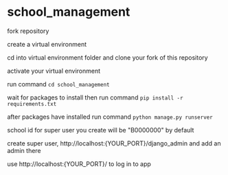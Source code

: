 # school_management

fork repository

create a virtual environment

cd into virtual environment folder and clone your fork of this repository

activate your virtual environment

run command
`cd school_management`

wait for packages to install then run command
`pip install -r requirements.txt`

after packages have installed run command 
`python manage.py runserver`

school id for super user you create will be "B0000000" by default

create super user, http://localhost:{YOUR_PORT}/django_admin and add an admin there

use http://localhost:{YOUR_PORT}/ to log in to app
